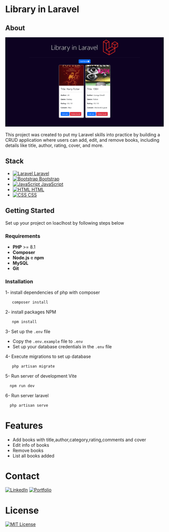 # Library in Laravel



## About

![Library in Laravel Screenshot](public\images\image.png)

This project was created to put my Laravel skills into practice by building a CRUD application where users can add, edit, and remove books, including details like title, author, rating, cover, and more.




## Stack

- <a href="https://laravel.com"><img src="https://laravel.com/img/logomark.min.svg" width="20" alt="Laravel" /> Laravel</a>
- <a href="https://getbootstrap.com"><img src="https://getbootstrap.com/docs/5.1/assets/brand/bootstrap-logo.svg" width="20" alt="Bootstrap" /> Bootstrap</a>
- <a href="https://developer.mozilla.org/en-US/docs/Web/JavaScript"><img src="https://upload.wikimedia.org/wikipedia/commons/6/6a/JavaScript-logo.png" width="20" alt="JavaScript" /> JavaScript</a>
- <a href="https://developer.mozilla.org/en-US/docs/Web/HTML"><img src="https://upload.wikimedia.org/wikipedia/commons/6/61/HTML5_logo_and_wordmark.svg" width="20" alt="HTML" /> HTML</a>
- <a href="https://developer.mozilla.org/en-US/docs/Web/CSS"><img src="https://upload.wikimedia.org/wikipedia/commons/d/d5/CSS3_logo_and_wordmark.svg" width="20" alt="CSS" /> CSS</a>


## Getting Started

Set up your project on loaclhost by following steps below

### Requirements

- **PHP** >= 8.1
- **Composer**
- **Node.js** e **npm**
- **MySQL**
- **Git**

### Installation 

1- install dependencies of php with composer
 ```sh
    composer install
   ```
2- install packages NPM
 ```sh
    npm install
   ```
3- Set up the `.env` file
  - Copy the `.env.example` file to `.env`
  - Set up your database credentials in the `.env` file

4- Execute migrations to set up database 
 ```sh
    php artisan migrate
   ```
5- Run server of development Vite
  ```sh
    npm run dev
   ```
6- Run server laravel
  ```sh
    php artisan serve
   ```



# Features
- Add books with title,author,category,rating,comments and cover
- Edit info of books
- Remove books
- List all books added



# Contact
[![LinkedIn][linkedin-shield]][linkedin-url]
[![Portfolio](https://img.shields.io/badge/Portfolio-000000?style=for-the-badge&logo=appveyor&logoColor=white)](https://alexavier.dev.br)

# License
[![MIT License][license-shield]][license-url]









[license-shield]: https://img.shields.io/github/license/othneildrew/Best-README-Template.svg?style=for-the-badge
[license-url]: https://github.com/othneildrew/Best-README-Template/blob/master/LICENSE.txt
[linkedin-shield]: https://img.shields.io/badge/-LinkedIn-black.svg?style=for-the-badge&logo=linkedin&colorB=555
[linkedin-url]: https://www.linkedin.com/in/alexsandroxavier/
[product-screenshot]: images/screenshot.png
[Laravel.com]: https://img.shields.io/badge/Laravel-FF2D20?style=for-the-badge&logo=laravel&logoColor=white
[Laravel-url]: https://laravel.com
[Bootstrap.com]: https://img.shields.io/badge/Bootstrap-563D7C?style=for-the-badge&logo=bootstrap&logoColor=white
[Bootstrap-url]: https://getbootstrap.com
